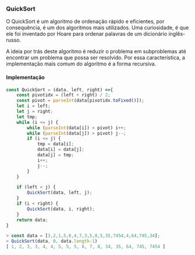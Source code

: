### QuickSort

O QuickSort é um algoritmo de ordenação rápido e eficientes, por consequência, é um dos algoritmos mais utilizados. Uma curiosidade, é que ele foi inventado por Hoare para ordenar palavras de um dicionário inglês-russo.

A ideia por trás deste algoritmo é reduzir o problema em subproblemas até encontrar um problema que possa ser resolvido. Por essa característica, a implementação mais comum do algoritmo é a forma recursiva.

#### Implementação

```Javascript
const QuickSort = (data, left, right) =>{
    const pivotidx = (left + right) / 2; 
    const pivot = parseInt(data[pivotidx.toFixed()]);  
    let i = left;
    let j = right;
    let tmp;
    while (i <= j) {
        while (parseInt(data[i]) < pivot) i++;
        while (parseInt(data[j]) > pivot) j--;
        if (i <= j) {
            tmp = data[i];
            data[i] = data[j];
            data[j] = tmp;
            i++;
            j--;
        }
    }

    if (left < j) { 
        QuickSort(data, left, j); 
    }
    if (i < right) {
        QuickSort(data, i, right); 
    }
    return data;
}
```

```Javascript
> const data = [3,2,1,5,6,4,7,3,5,8,5,35,7454,4,64,745,34];
> QuickSort(data, 0, data.length-1)
[ 1, 2, 3, 3, 4, 4, 5, 5, 5, 6, 7, 8, 34, 35, 64, 745, 7454 ]
```



